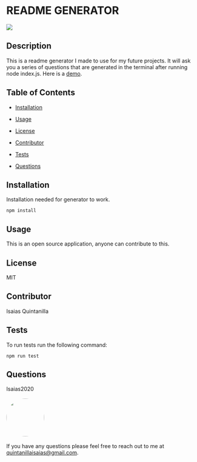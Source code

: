 
# README GENERATOR

<p>
<a>
<img src="https://img.shields.io/badge/License-MIT-blueviolet"/></a>
</p>

## Description 

This is a readme generator I made to use for my future projects. It will ask you a series of questions that are generated in the terminal after running node index.js. Here is a [demo](https://drive.google.com/file/d/1FnmBUsmjh4zL1tsn_dlMdgqUs-niXEMh/view).

## Table of Contents

* [Installation](#Installation)

* [Usage](#Usage)

* [License](#License)

* [Contributor](#Contributor)

* [Tests](#Tests)

* [Questions](#Questions)

## Installation

Installation needed for generator to work.

  ```
  npm install
  ```

## Usage

This is an open source application, anyone can contribute to this.

## License

MIT

## Contributor

Isaias Quintanilla

## Tests

To run tests run the following command: 

```
npm run test
```

## Questions
Isaias2020
<br><br>
<img src="https://avatars.githubusercontent.com/u/59813695?" height="100" style="border-radius:50%">
<br><br>
If you have any questions please feel free to reach out to me at quintanillaisaias@gmail.com.

